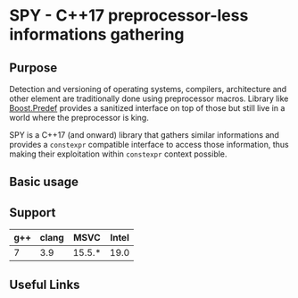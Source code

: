 # SPY - C++17 preprocessor-less informations gathering

## Purpose
Detection and versioning of operating systems, compilers, architecture and other element are
traditionally done using preprocessor macros. Library like
[Boost.Predef](https://www.boost.org/doc/libs/release/doc/html/predef.html) provides a sanitized
interface on top of those but still live in a world where the preprocessor is king.

SPY is a C++17 (and onward) library that gathers similar informations and provides a `constexpr`
compatible interface to access those information, thus making their exploitation within `constexpr`
context possible.

## Basic usage

## Support

g++ | clang | MSVC | Intel
----|-------|------|------
7   |3.9    |15.5.*|19.0

## Useful Links
